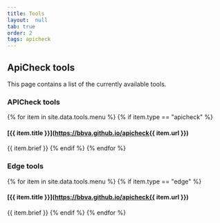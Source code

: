 ```yaml
---
title: Tools
layout:  null
tab: true
order: 2
tags: apicheck
---
```


## ApiCheck tools

This page contains a list of the currently available tools.

### APICheck tools

{% for item in site.data.tools.menu %}
  {% if item.type == "apicheck" %}
#### [{{ item.title }}](https://bbva.github.io/apicheck{{ item.url }})

{{ item.brief }}
  {% endif %}
{% endfor %}

### Edge tools

{% for item in site.data.tools.menu %}
  {% if item.type == "edge" %}
#### [{{ item.title }}](https://bbva.github.io/apicheck{{ item.url }})

{{ item.brief }}
  {% endif %}
{% endfor %}
